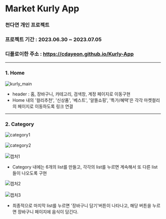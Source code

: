 # Market Kurly App
### 천다연 개인 프로젝트
### 프로젝트 기간 : 2023.06.30 ~ 2023.07.05
### 디플로이한 주소 : https://cdayeon.github.io/Kurly-App
------
### 1. Home
![kurly_main](https://github.com/cdayeon/Kurly-App/assets/119835857/cd1172ca-31df-45b7-a373-14ea234c9261)

* header : 홈, 장바구니, 카테고리, 검색창, 계정 페이지로 이동구현
* Home 내의 '컬리추천', '신상품', '베스트', '알뜰쇼핑', '특가/혜택'은 각각 마켓컬리의 페이지로 이동하도록 링크 연결
------
### 2. Category
![category1](https://github.com/cdayeon/Kurly-App/assets/119835857/164bea5c-631f-42ef-93cc-191f53efa53f) 
<br>
<br>
![category2](https://github.com/cdayeon/Kurly-App/assets/119835857/7205d9ee-9f69-4b42-88f1-551435d5f4fa)
<br>
<br>
![캡처1](https://github.com/cdayeon/Kurly-App/assets/119835857/63a3ee44-2d8b-49a9-818b-97791d150481)

* Category 내에는 6개의 list를 만들고, 각각의 list를 누르면 계속해서 또 다른 list들이 나오도록 구현


![캡처2](https://github.com/cdayeon/Kurly-App/assets/119835857/39c5687e-859f-4c45-8e2d-00d8928a158e)
<br>
<br>
![캡처3](https://github.com/cdayeon/Kurly-App/assets/119835857/2927214f-a2c1-476b-8735-7833b463b318)

* 최종적으로 마지막 list를 누르면 '장바구니 담기'버튼이 나타나고, 해당 버튼을 누르면 장바구니 페이지에 음식이 담긴다.
